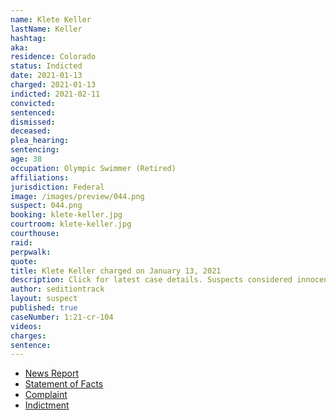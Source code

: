 ```yaml
---
name: Klete Keller
lastName: Keller
hashtag:
aka:
residence: Colorado
status: Indicted
date: 2021-01-13
charged: 2021-01-13
indicted: 2021-02-11
convicted: 
sentenced: 
dismissed: 
deceased:
plea_hearing:
sentencing:
age: 38
occupation: Olympic Swimmer (Retired)
affiliations:
jurisdiction: Federal
image: /images/preview/044.png
suspect: 044.png
booking: klete-keller.jpg
courtroom: klete-keller.jpg
courthouse:
raid:
perpwalk:
quote:
title: Klete Keller charged on January 13, 2021
description: Click for latest case details. Suspects considered innocent until proven guilty.
author: seditiontrack
layout: suspect
published: true
caseNumber: 1:21-cr-104
videos:
charges:
sentence:
---
```

- [News Report](https://kdvr.com/news/local/former-olympic-swimmer-klete-keller-on-7-charges-tied-to-storming-the-us-capitol/)
- [Statement of Facts](https://www.justice.gov/opa/page/file/1354311/download)
- [Complaint](https://www.justice.gov/opa/page/file/1354311/download)
- [Indictment](https://www.justice.gov/usao-dc/case-multi-defendant/file/1371636/download)
